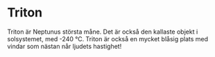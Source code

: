# Triton

Triton är Neptunus största måne. Det är också den kallaste objekt i solsystemet,
med -240 °C. Triton är också en mycket blåsig plats med vindar som nästan når
ljudets hastighet!
